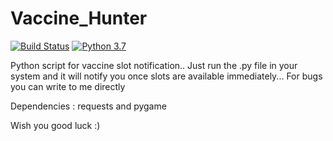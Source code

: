 # Vaccine_Hunter
[![Build Status](https://img.shields.io/badge/release-0.0.1-orange)](https://github.com/SwastikC/iMCSpec)
[![Python 3.7](https://img.shields.io/badge/python-3.7-blue.svg)](https://www.python.org/downloads/release/python-371/)

Python script for vaccine slot notification.. Just run the .py file in your system and it will notify you once slots are available immediately...
For bugs you can write to me directly

Dependencies :
requests and pygame

Wish you good luck :)


